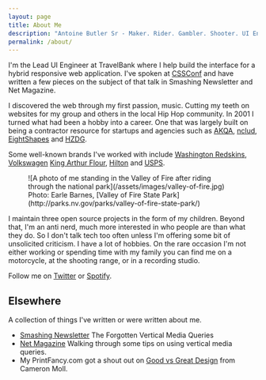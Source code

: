 ```yaml
---
layout: page
title: About Me
description: "Antoine Butler Sr - Maker. Rider. Gambler. Shooter. UI Engineer."
permalink: /about/
---
```


I'm the Lead UI Engineer at TravelBank where I help build the interface for a hybrid responsive web application. I've spoken at [CSSConf](http://2014.cssconf.com/) and have written a few pieces on the subject of that talk in Smashing Newsletter and Net Magazine.

I discovered the web through my first passion, music. Cutting my teeth on websites for my group and others in the local Hip Hop community. In 2001 I turned what had been a hobby into a career. One that was largely built on being a contractor resource for startups and agencies such as [AKQA](http://akqa.com), [nclud](http://nclud.com), [EightShapes](http://eightshapes.com) and [HZDG](http://hzdg.com).

Some well-known brands I've worked with include [Washington Redskins](http://www.hzdg.com/work/redskins/), [Volkswagen](http://www.hzdg.com/work/volkswagen) [King Arthur Flour](http://www.hzdg.com/work/king-arthur), [Hilton](http://hzdg.tumblr.com/post/63650525553/hilton-hotels-resorts-hilton-hotels-resorts) and [USPS](http://usps.com).

<figure markdown="1">
![A photo of me standing in the Valley of Fire after riding through the national park](/assets/images/valley-of-fire.jpg)
Photo: Earle Barnes, [Valley of Fire State Park](http://parks.nv.gov/parks/valley-of-fire-state-park/)
</figure>

I maintain three open source projects in the form of my children. Beyond that, I'm an anti nerd, much more interested in who people are than what they do. So I don't talk tech too often unless I'm offering some bit of unsolicited criticism. I have a lot of hobbies. On the rare occasion I'm not either working or spending time with my family you can find me on a motorcycle, at the shooting range, or in a recording studio.

Follow me on [Twitter](http://twitter.com/aebsr) or [Spotify](https://open.spotify.com/user/125608571).

## Elsewhere

A collection of things I've written or were written about me.

- [Smashing Newsletter](http://www.smashingmagazine.com/smashing-newsletter-issue-118/#a6)
  The Forgotten Vertical Media Queries
- [Net Magazine](http://www.creativebloq.com/netmag/issue-258-81412615)
  Walking through some tips on using vertical media queries.
- My PrintFancy.com got a shout out on [Good vs Great Design](http://www.slideshare.net/cameronmoll/good-vs-great-design) from Cameron Moll.
